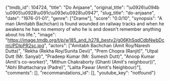 {"tmdb_id": 104724, "title": "Do Anjaane", "original_title": "\u0926\u094b \u0905\u0928\u091c\u093e\u0928\u0947", "slug_title": "do-anjaane", "date": "1976-01-01", "genre": ["Drame"], "score": "0.0/10", "synopsis": "A man (Amitabh Bachchan) is found wounded on railway tracks and when he awakens he has no memory of who he is and doesn't remember anything about his life.", "image": "https://image.tmdb.org/t/p/w185_and_h278_bestv2/g06KhSqdCdbNwbDcmUPDIpPR2sc.jpg", "actors": ["Amitabh Bachchan (Amit Roy/Naresh Dutta)", "Rekha (Rekha Roy/Sunita Devi)", "Prem Chopra (Ranjit)", "Utpal Dutt (Mr. Sanyal)", "Pradeep Kumar (Mr. Sumesh Dutt)", "Anoop Kumar (Amit's co-worker)", "Mithun Chakraborty (Ghanti (Amit's neighbour))", "Abhi Bhattacharya (Padre)", "Lalita Pawar (Amit's Neighbour)"], "comments": [], "recommandations_id": [], "youtube_key": "notfound"}